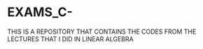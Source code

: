 # EXAMS_C-
THIS IS A REPOSITORY THAT CONTAINS THE CODES FROM THE LECTURES THAT I DID IN LINEAR ALGEBRA 

